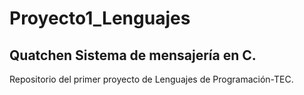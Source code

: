 # Proyecto1_Lenguajes
## **Quatchen** Sistema de mensajería en C.
Repositorio del primer proyecto de Lenguajes de Programación-TEC.
